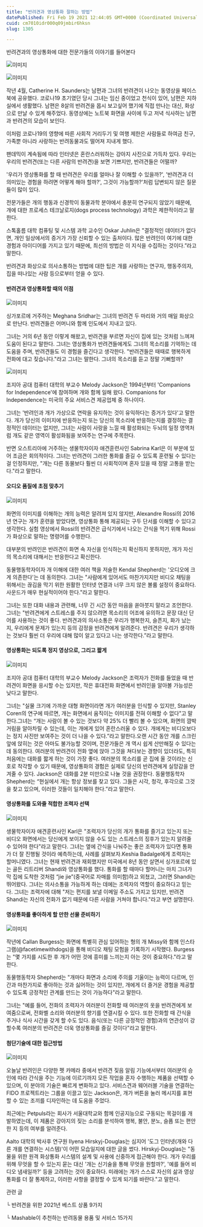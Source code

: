 ```yaml
---
title: "반려견과 영상통화 잘하는 방법"
datePublished: Fri Feb 19 2021 12:44:05 GMT+0000 (Coordinated Universal Time)
cuid: cm7010idr000q09jmbir6hksn
slug: 1305

---
```



반려견과의 영상통화에 대한 전문가들의 이야기를 들어본다

![이미지](https://cdn.hashnode.com/res/hashnode/image/upload/v1739250771186/f12fd123-02df-4ecc-9c59-d9ea6f350d5c.jpeg)

![이미지](https://cdn.hashnode.com/res/hashnode/image/upload/v1739250773411/d1a23164-2bf5-4db6-a1e9-9182ab41417a.jpeg)

작년 4월, Catherine H. Saunders는 남편과 그녀의 반려견이 나오는 동영상을 페이스북에 공유했다. 코로나19 초기였던 당시 그녀는 임신 중이었고 천식이 있어, 남편은 지하실에서 생활했다. 남편은 8살의 반려견을 몹시 보고싶어 했기에 직접 만나는 대신, 화상으로 만날 수 있게 해주었다. 동영상에는 노트북 화면을 사이에 두고 저녁 식사하는 남편과 반려견의 모습이 보인다.

이처럼 코로나19의 영향에 따른 사회적 거리두기 및 여행 제한은 사람들로 하여금 친구, 가족뿐 아니라 사랑하는 반려동물과도 떨어져 지내게 했다.

팬데믹이 계속됨에 따라 인터넷은 혼란스러워하는 강아지 사진으로 가득차 있다. 우리는 우리의 반려견(또는 다른 사람의 반려견)을 보면 기쁘지만, 반려견들은 어떨까?

'우리가 영상통화를 할 때 반려견은 우리를 얼마나 잘 이해할 수 있을까?', '반려견과 더 의미있는 경험을 하려면 어떻게 해야 할까?', 그것이 가능할까?'처럼 답변되지 않은 질문들이 많이 있다.

전문가들은 개의 행동과 신경학이 동물과학 분야에서 충분히 연구되지 않았기 때문에, 개에 대한 프로세스 테크날로지(dogs process technology) 과학은 제한적이라고 말한다.

스톡홀름 대학 컴퓨팅 및 시스템 과학 교수인 Oskar Juhlin은 "결정적인 데이터가 없다면, 개인 일상에서의 증거가 가장 신뢰할 수 있는 출처이다. 많은 반려인이 여기에 대한 경험과 아이디어를 가지고 있기 때문에, 최선의 방법은 이 지식을 수집하는 것이다.”라고 말한다.

반려견과 화상으로 의사소통하는 방법에 대한 팁은 개를 사랑하는 연구자, 행동주의자, 집을 떠나있는 사람 등으로부터 얻을 수 있다.

#### 반려견과 영상통화할 때의 이점

![이미지](https://cdn.hashnode.com/res/hashnode/image/upload/v1739250775623/6daf8f6b-809b-4551-847a-3f1ae580a8c5.jpeg)

싱가포르에 거주하는 Meghana Sridhar는 그녀의 반려견 두 마리와 거의 매일 화상으로 만난다. 반려견들은 어머니와 함께 인도에서 지내고 있다.

그녀는 거의 6년 동안 이렇게 해왔고, 반려견을 부르면 자신이 집에 있는 것처럼 느껴져 도움이 된다고 말한다. 그녀는 영상통화가 반려견들에게도 그녀의 목소리를 기억하는 데 도움을 주며, 반려견들도 이 경험을 즐긴다고 생각한다. "반려견들은 때때로 행복하게 전화에 대고 짖습니다."라고 그녀는 말한다. 그녀의 목소리를 듣고 정말 기뻐할까?

![이미지](https://cdn.hashnode.com/res/hashnode/image/upload/v1739250777814/d774387e-56f1-432b-bc1d-665de1f24796.jpeg)

조지아 공대 컴퓨터 대학의 부교수 Melody Jackson은 1994년부터 'Companions for Independence'에 참여하며 개와 함께 일해 왔다. Companions for Independence는 미국의 주요 서비스견 제공업체 중 하나이다.

그녀는 '반려인과 개가 가상으로 연락을 유지하는 것이 유익하다는 증거가 있다'고 말한다. 개가 당신의 이미지에 반응하는지 또는 당신의 목소리에 반응하는지를 결정하는 결정적인 데이터는 없지만, 그녀는 사람이 사랑을 느낄 때 활성화되는 두뇌의 일정 영역처럼 개도 같은 영역이 활성화됨을 보여주는 연구에 주목한다.

반면 오스트리아에 거주하는 생물학자이자 애견훈련사인 Sabrina Karl은 이 부분에 있어 조금은 회의적이다. 그녀는 반려견이 그러한 통화를 즐길 수 있도록 훈련될 수 있다는 걸 인정하지만, "개는 다른 동물보다 훨씬 더 사회적이며 혼자 있을 때 정말 고통을 받는다."라고 말한다.

#### 오디오 품질에 초점 맞추기

![이미지](https://cdn.hashnode.com/res/hashnode/image/upload/v1739250779966/a45bf32f-f239-484b-bc8f-6cc0a81a7970.jpeg)

화면의 이미지를 이해하는 개의 능력은 알려져 있지 않지만, Alexandre Rossi의 2016년 연구는 개가 훈련을 받았다면, 영상통화 통해 제공되는 구두 단서를 이해할 수 있다고 생각한다. 실험 영상에서 Rossi의 반려견은 급식기에서 나오는 간식을 먹기 위해 Rossi가 화상으로 말하는 명령어를 수행한다.

대부분의 반려인은 반려견이 화면 속 자신을 인식하는지 확신하지 못하지만, 개가 자신의 목소리에 대해서는 반응한다고 확신한다.

동물행동학자이자 개 이해에 대한 여러 책을 저술한 Kendal Shepherd는 '오디오에 크게 의존한다'는 데 동의한다. 그녀는 "사람에게 있어서도 마찬가지지만 비디오 채팅을 위해서는 끊김을 막기 위한 원활한 인터넷 연결과 너무 크지 않은 볼륨 설정이 중요하다. 사운드가 매우 현실적이어야 한다."라고 말한다.

그녀는 또한 대화 내용과 관련해, 너무 긴 시간 동안 마음을 쏟아붓지 말라고 조언한다. 그녀는 "반려견에게 스트레스를 주지 않으려면 목소리의 어조에 유의하고 문장 대신 단어를 사용하는 것이 좋다. 반려견과의 의사소통은 우리가 행복한지, 슬픈지, 화가 났는지, 우리에게 문제가 있는지 등의 감정을 반려견에게 알려준다. 반려견은 우리가 생각하는 것보다 훨씬 더 우리에 대해 많이 알고 있다고 나는 생각한다.”라고 말한다.

#### 영상통화는 되도록 정지 영상으로, 그리고 짧게

![이미지](https://cdn.hashnode.com/res/hashnode/image/upload/v1739250782512/cb938ad2-66c8-4062-a0a9-c6e2508ef1c1.jpeg)

조지아 공대 컴퓨터 대학의 부교수 Melody Jackson은 조력자가 전화를 들었을 때 반려견이 화면을 응시할 수는 있지만, 작은 휴대전화 화면에서 반려인을 알아볼 가능성은 낮다고 말한다.

그녀는 "실물 크기에 가까운 대형 화면이라면 개가 여러분을 인식할 수 있지만, Stanley Coren의 연구에 따르면, 개는 화면에서 움직이는 이미지를 전혀 이해할 수 없다"고 말한다.그녀는 “개는 사람이 볼 수 있는 것보다 약 25% 더 빨리 볼 수 있으며, 화면의 깜박거림을 알아차릴 수 있는데, 이는 개에게 있어 혼란스러울 수 있다. 개에게는 비디오보다는 정지 사진만 보여주는 것이 더 나을 수 있다.”라고 말한다.오랜 시간 동안 개를 스크린 앞에 앉히는 것은 아마도 불가능할 것이며, 전문가들은 개 역시 쉽게 산만해질 수 있다는 데 동의한다. 여러분의 반려견이 전화 옆에 앉아 그것을 쳐다보는 경향이 있더라도, 특히 처음에는 대화를 짧게 하는 것이 가장 좋다. 여러분의 목소리를 곧 집에 올 것이라는 신호로 착각할 수 있기 때문에, 영상통화의 경험은 실제로 당신의 반려견에게 실망감을 안겨줄 수 있다. Jackson은 대화를 2분 미만으로 나눌 것을 권장한다. 동물행동학자 Shepherd는 “현실에서 개는 항상 정보를 찾고 있다. 그들은 시각, 청각, 후각으로 그것을 찾고 있으며, 이러한 것들이 일치해야 한다.”라고 말한다.

#### 영상통화를 도와줄 적합한 조력자 선택

![이미지](https://cdn.hashnode.com/res/hashnode/image/upload/v1739250784378/232953b7-d339-4b81-a648-886438cae1e6.jpeg)

생물학자이자 애견훈련사인 Karl은 "조력자가 당신의 개가 통화를 즐기고 있는지 또는 비디오 화면에서는 당신에게 보이지 않을 수도 있는 스트레스의 징후가 있는지 알려줄 수 있어야 한다"라고 말한다. 그녀는 옆에 간식을 나눠주는 좋은 조력자가 있다면 통화가 더 잘 진행될 것이라 예측하는데, 사례를 살펴보자.Keshia Badalge에게 조력자는 할머니였다. 그녀는 현재 반려견과 재회했지만 미국에서 8년 동안 살면서 싱가포르에 있는 골든 리트리버 Shandi와 영상통화를 했다. 통화를 할 때마다 할머니는 마치 그녀가 막 집에 도착한 것처럼 “jie jie”(중국어로 자매를 의미함)하고 외쳤고, 그러면 Shandi는 뛰어왔다. 그녀는 의사소통을 가능하게 하는 데에는 조력자의 역할이 중요하다고 믿는다. 그녀는 조력자에 대해 "저는 편지를 보낼 이메일 주소도 가지고 있지만, 반려견 Shandi는 자신의 전화가 없기 때문에 다른 사람을 거쳐야 합니다."라고 부연 설명한다.

#### 영상통화를 좋아하게 할 만한 선물 준비하기

![이미지](https://cdn.hashnode.com/res/hashnode/image/upload/v1739250786309/e1586ad5-f821-485f-8ae0-876a331b6104.jpeg)

작년에 Callan Burgess는 화면에 특별히 관심 있어하는 형의 개 Missy와 함께 인스타그램(@facetimewithdogs)을 통해 비디오 채팅 모험을 기록하기 시작했다. Burgess는 "몇 가지를 시도한 후 개가 어떤 것에 흥미를 느끼는지 아는 것이 중요하다."라고 말한다.

동물행동학자 Shepherd는 "개마다 화면과 소리에 주의를 기울이는 능력이 다르며, 인간과 마찬가지로 좋아하는 것과 싫어하는 것이 있지만, 개에게 더 즐거운 경험을 제공할 수 있도록 긍정적인 관계를 만드는 것이 가능하다"라고 말한다.

그녀는 "예를 들어, 전화의 조력자가 여러분이 전화할 때 여러분의 옷을 반려견에게 보여줌으로써, 전화벨 소리와 여러분의 향기를 연결시킬 수 있다. 또한 전화할 때 간식을 주거나 식사 시간을 갖게 할 수도 있다. 음식(또는 다른 긍정적인 경험)과의 연관성이 강할수록 여러분의 반려견은 더욱 영상통화를 즐길 것이다"라고 말한다.

#### 첨단기술에 대한 접근방법

![이미지](https://cdn.hashnode.com/res/hashnode/image/upload/v1739250788420/94795f37-4f97-41c3-bce7-5fb894bcf781.jpeg)

오늘날 반려인은 다양한 펫 카메라 중에서 반려견 짖음 알림 기능에서부터 여러분의 승인에 따라 간식을 주는 기능에 이르기까지 모든 작업을 혼자 수행하는 제품을 선택할 수 있으며, 이 분야의 기술은 빠르게 변화하고 있다. 서비스견과 웨어러블 기술을 연결하는 FIDO 프로젝트라는 그룹을 이끌고 있는 Jackson은, 개가 버튼을 눌러 메시지를 표현할 수 있는 조끼를 디자인하는 데 도움을 주었다.

최근에는 Petpuls라는 회사가 서울대학교와 함께 인공지능으로 구동되는 목걸이를 개발하였는데, 이 제품은 강아지의 짖는 소리를 분석하여 행복, 불안, 분노, 슬픔 또는 편안한 지 등의 여부를 알려준다.

Aalto 대학의 박사후 연구원 Ilyena Hirskyj-Douglas는 심지어 '도그 인터넷(개와 다른 개를 연결하는 시스템)'이 어떤 모습일지에 대한 글을 썼다. Hirskyj-Douglas는 "동물을 위한 원격 화상통화 시스템의 설계 및 사용에 신중하게 접근해야 한다. 개가 우리를 위해 무엇을 할 수 있는지 묻는 대신 '개는 신기술을 통해 무엇을 원할까?', '예를 들어 비디오 냄새일까?' 등을 고려하는 것이 중요하다. 미래에는 개가 스스로 자신의 삶과 영상통화를 더 잘 통제하고, 이러한 사항을 결정할 수 있게 되기를 바란다."고 말한다.

관련 글

└ 반려견을 위한 2021년 베스트 상품 9가지

└ Mashable이 추천하는 반려동물 용품 및 서비스 15가지